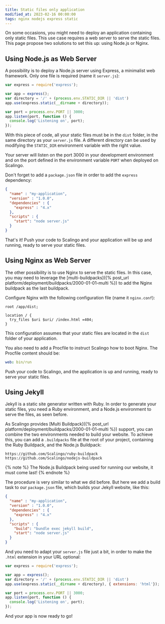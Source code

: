 ```yaml
---
title: Static files only application
modified_at: 2023-02-16 00:00:00
tags: nginx nodejs express static
---
```


On some occasions, you might need to deploy an application containing only static files. This use case requires a web server to serve the static files. This page propose two solutions to set this up: using Node.js or Nginx.

## Using Node.js as Web Server

A possibility is to deploy a Node.js server using Express, a minimalist web framework. Only one file is required (name it `server.js`):

```js
var express = require('express');

var app = express();
var directory = '/' + (process.env.STATIC_DIR || 'dist')
app.use(express.static(__dirname + directory));

var port = process.env.PORT || 3000;
app.listen(port, function () {
  console.log('Listening on', port);
});
```

With this piece of code, all your static files must be in the `dist` folder, in the same directory
as your `server.js` file. A different directory can be used by modifying the `STATIC_DIR` environment
variable with the right value.

Your server will listen on the port 3000 in your development environment and on the port defined in
the environment variable `PORT` when deployed on Scalingo.

Don't forget to add a `package.json` file in order to add the `express` dependency:

```json
{
  "name" : "my-application",
  "version" : "1.0.0",
  "dependencies" : {
    "express" : "4.x"
  },
  "scripts" : {
    "start": "node server.js"
  }
}
```

That's it! Push your code to Scalingo and your application will be up and
running, ready to serve your static files.

## Using Nginx as Web Server

The other possibility is to use Nginx to serve the static files. In this case, you may need to leverage the [multi-buildpacks]({% post_url platform/deployment/buildpacks/2000-01-01-multi %}) to add the Nginx buildpack as the last buildpack.

Configure Nginx with the following configuration file (name it `nginx.conf`):

```nginx
root /app/dist;

location / {
  try_files $uri $uri/ /index.html =404;
}
```

This configuration assumes that your static files are located in the `dist` folder of your application.

You also need to add a Procfile to instruct Scalingo how to boot Nginx. The Procfile content should be:

```yaml
web: bin/run
```

Push your code to Scalingo, and the application is up and running, ready to serve your static files.

## Using Jekyll

Jekyll is a static site generator written with Ruby. In order to generate your static files, you need a Ruby
environment, and a Node.js environment to serve the files, as seen before.

As Scalingo provides [Multi Buildpack]({% post_url platform/deployment/buildpacks/2000-01-01-multi %}) support, you can
combine the two environments needed to build your website. To achieve this, you can add a `.buildpacks` file at the root
of your project, containing the Ruby Buildpack, and the Node.js Buildpack:

```
https://github.com/Scalingo/ruby-buildpack
https://github.com/Scalingo/nodejs-buildpack
```

{% note %}
  The Node.js Buildpack being used for running our website, it must come last!
{% endnote %}

The procedure is very similar to what we did before. But here we add a build task to our `package.json` file,
which builds your Jekyll website, like this:

```json
{
  "name" : "my-application",
  "version" : "1.0.0",
  "dependencies" : {
    "express" : "4.x"
  },
  "scripts" : {
    "build": "bundle exec jekyll build",
    "start": "node server.js"
  }
}
```

And you need to adapt your `server.js` file just a bit, in order to make the `.html` extension in your URL optional:

```js
var express = require('express');

var app = express();
var directory = '/' + (process.env.STATIC_DIR || 'dist')
app.use(express.static(__dirname + directory), { extensions: 'html'});

var port = process.env.PORT || 3000;
app.listen(port, function () {
  console.log('Listening on', port);
});
```

And your app is now ready to go!
